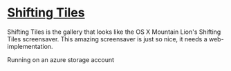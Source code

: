 [Shifting Tiles](http://hermanbanken.github.com/shiftingtiles/)
=============

Shifting Tiles is the gallery that looks like the OS X Mountain Lion's Shifting Tiles screensaver. This amazing screensaver is just so nice, it needs a web-implementation.


Running on an azure storage account
